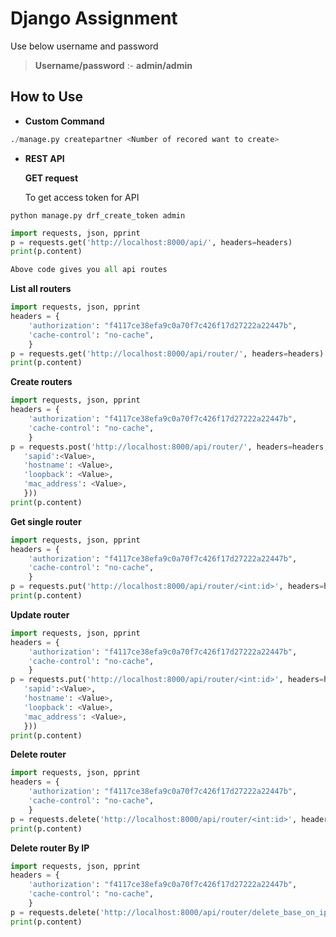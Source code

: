 # Django Assignment
 
Use below username and password

>**Username/password** :- **admin/admin**


## How to Use 

- **Custom Command**

```python
./manage.py createpartner <Number of recored want to create>
```

- **REST API**

    **GET request**
    
    To get access token for API
```
python manage.py drf_create_token admin

```
```python
import requests, json, pprint
p = requests.get('http://localhost:8000/api/', headers=headers)
print(p.content)

Above code gives you all api routes
```
   
   **List all routers**
```python
import requests, json, pprint
headers = {
    'authorization': "f4117ce38efa9c0a70f7c426f17d27222a22447b",
    'cache-control': "no-cache",
    }
p = requests.get('http://localhost:8000/api/router/', headers=headers)
print(p.content)

```
   
   **Create routers**
```python
import requests, json, pprint
headers = {
    'authorization': "f4117ce38efa9c0a70f7c426f17d27222a22447b",
    'cache-control': "no-cache",
    }
p = requests.post('http://localhost:8000/api/router/', headers=headers,data=json.dumps({
   'sapid':<Value>,
   'hostname': <Value>,
   'loopback': <Value>,
   'mac_address': <Value>,
   }))
print(p.content)

```
   
   **Get single router**
```python
import requests, json, pprint
headers = {
    'authorization': "f4117ce38efa9c0a70f7c426f17d27222a22447b",
    'cache-control': "no-cache",
    }
p = requests.put('http://localhost:8000/api/router/<int:id>', headers=headers)
print(p.content)

```
   
   **Update router**
```python
import requests, json, pprint
headers = {
    'authorization': "f4117ce38efa9c0a70f7c426f17d27222a22447b",
    'cache-control': "no-cache",
    }
p = requests.put('http://localhost:8000/api/router/<int:id>', headers=headers,data=json.dumps({
   'sapid':<Value>,
   'hostname': <Value>,
   'loopback': <Value>,
   'mac_address': <Value>,
   }))
print(p.content)

```
   
   **Delete router**
```python
import requests, json, pprint
headers = {
    'authorization': "f4117ce38efa9c0a70f7c426f17d27222a22447b",
    'cache-control': "no-cache",
    }
p = requests.delete('http://localhost:8000/api/router/<int:id>', headers=headers)
print(p.content)

```

   **Delete router By IP**
```python
import requests, json, pprint
headers = {
    'authorization': "f4117ce38efa9c0a70f7c426f17d27222a22447b",
    'cache-control': "no-cache",
    }
p = requests.delete('http://localhost:8000/api/router/delete_base_on_ip?ip=<str:ip>', headers=headers)
print(p.content)

```


